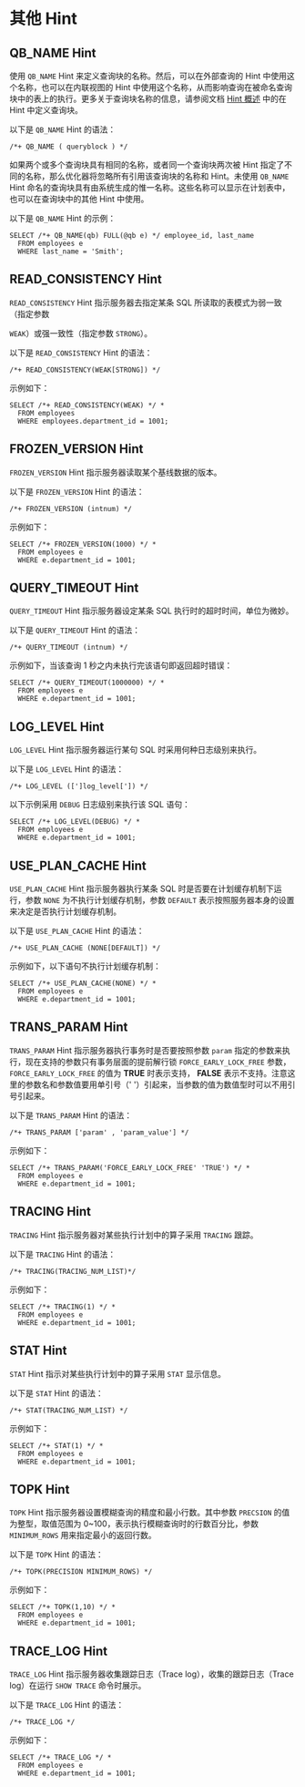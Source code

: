 其他 Hint 
============================



QB_NAME Hint 
------------------------

使用 `QB_NAME` Hint 来定义查询块的名称。然后，可以在外部查询的 Hint 中使用这个名称，也可以在内联视图的 Hint 中使用这个名称，从而影响查询在被命名查询块中的表上的执行。更多关于查询块名称的信息，请参阅文档 [Hint 概述](/zh-CN/11.sql-reference-oracle-mode/3.basic-elements-1/6.annotation-1/4.Hint/1.hint-overview.md) 中的在 Hint 中定义查询块。

以下是 `QB_NAME` Hint 的语法：

    /*+ QB_NAME ( queryblock ) */



如果两个或多个查询块具有相同的名称，或者同一个查询块两次被 Hint 指定了不同的名称，那么优化器将忽略所有引用该查询块的名称和 Hint。未使用 `QB_NAME` Hint 命名的查询块具有由系统生成的惟一名称。这些名称可以显示在计划表中，也可以在查询块中的其他 Hint 中使用。

以下是 `QB_NAME` Hint 的示例：

    SELECT /*+ QB_NAME(qb) FULL(@qb e) */ employee_id, last_name
      FROM employees e
      WHERE last_name = 'Smith';



READ_CONSISTENCY Hint 
---------------------------------

`READ_CONSISTENCY` Hint 指示服务器去指定某条 SQL 所读取的表模式为弱一致（指定参数 

`WEAK`）或强一致性（指定参数 `STRONG`）。

以下是 `READ_CONSISTENCY` Hint 的语法：

    /*+ READ_CONSISTENCY(WEAK[STRONG]) */



示例如下：

    SELECT /*+ READ_CONSISTENCY(WEAK) */ * 
      FROM employees 
      WHERE employees.department_id = 1001;



FROZEN_VERSION Hint 
-------------------------------

`FROZEN_VERSION` Hint 指示服务器读取某个基线数据的版本。

以下是 `FROZEN_VERSION` Hint 的语法：

    /*+ FROZEN_VERSION (intnum) */



示例如下：

    SELECT /*+ FROZEN_VERSION(1000) */ *
      FROM employees e
      WHERE e.department_id = 1001;



QUERY_TIMEOUT Hint 
------------------------------

`QUERY_TIMEOUT` Hint 指示服务器设定某条 SQL 执行时的超时时间，单位为微妙。

以下是 `QUERY_TIMEOUT` Hint 的语法：

    /*+ QUERY_TIMEOUT (intnum) */



示例如下，当该查询 1 秒之内未执行完该语句即返回超时错误：

    SELECT /*+ QUERY_TIMEOUT(1000000) */ *
      FROM employees e
      WHERE e.department_id = 1001;



LOG_LEVEL Hint 
--------------------------

`LOG_LEVEL` Hint 指示服务器运行某句 SQL 时采用何种日志级别来执行。

以下是 `LOG_LEVEL` Hint 的语法：

    /*+ LOG_LEVEL ([']log_level[']) */



以下示例采用 `DEBUG` 日志级别来执行该 SQL 语句：

    SELECT /*+ LOG_LEVEL(DEBUG) */ *
      FROM employees e
      WHERE e.department_id = 1001;



USE_PLAN_CACHE Hint 
-------------------------------

`USE_PLAN_CACHE` Hint 指示服务器执行某条 SQL 时是否要在计划缓存机制下运行，参数 `NONE` 为不执行计划缓存机制，参数 `DEFAULT` 表示按照服务器本身的设置来决定是否执行计划缓存机制。

以下是 `USE_PLAN_CACHE` Hint 的语法：

    /*+ USE_PLAN_CACHE (NONE[DEFAULT]) */



示例如下，以下语句不执行计划缓存机制：

    SELECT /*+ USE_PLAN_CACHE(NONE) */ *
      FROM employees e
      WHERE e.department_id = 1001;



TRANS_PARAM Hint 
----------------------------

`TRANS_PARAM` Hint 指示服务器执行事务时是否要按照参数 `param` 指定的参数来执行，现在支持的参数只有事务层面的提前解行锁 `FORCE_EARLY_LOCK_FREE` 参数，`FORCE_EARLY_LOCK_FREE` 的值为 **TRUE** 时表示支持， **FALSE** 表示不支持。注意这里的参数名和参数值要用单引号（' '）引起来，当参数的值为数值型时可以不用引号引起来。

以下是 `TRANS_PARAM` Hint 的语法：

    /*+ TRANS_PARAM ['param' , 'param_value'] */



示例如下：

    SELECT /*+ TRANS_PARAM('FORCE_EARLY_LOCK_FREE' 'TRUE') */ *
      FROM employees e
      WHERE e.department_id = 1001;



TRACING Hint 
------------------------

`TRACING` Hint 指示服务器对某些执行计划中的算子采用 `TRACING` 跟踪。

以下是 `TRACING` Hint 的语法：

    /*+ TRACING(TRACING_NUM_LIST)*/



示例如下：

    SELECT /*+ TRACING(1) */ *
      FROM employees e
      WHERE e.department_id = 1001;



STAT Hint 
---------------------

`STAT` Hint 指示对某些执行计划中的算子采用 `STAT` 显示信息。

以下是 `STAT` Hint 的语法：

    /*+ STAT(TRACING_NUM_LIST) */



示例如下：

    SELECT /*+ STAT(1) */ *
      FROM employees e
      WHERE e.department_id = 1001;



TOPK Hint 
---------------------

`TOPK` Hint 指示服务器设置模糊查询的精度和最小行数。其中参数 `PRECSION` 的值为整型，取值范围为 0\~100，表示执行模糊查询时的行数百分比，参数 `MINIMUM_ROWS` 用来指定最小的返回行数。

以下是 `TOPK` Hint 的语法：

    /*+ TOPK(PRECISION MINIMUM_ROWS) */



示例如下：

    SELECT /*+ TOPK(1,10) */ *
      FROM employees e
      WHERE e.department_id = 1001;



TRACE_LOG Hint 
--------------------------

`TRACE_LOG` Hint 指示服务器收集跟踪日志（Trace log），收集的跟踪日志（Trace log）在运行 `SHOW TRACE` 命令时展示。

以下是 `TRACE_LOG` Hint 的语法：

    /*+ TRACE_LOG */



示例如下：

    SELECT /*+ TRACE_LOG */ *
      FROM employees e
      WHERE e.department_id = 1001;


